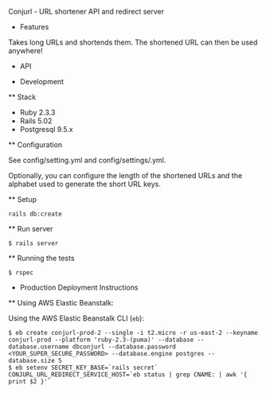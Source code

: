 Conjurl - URL shortener API and redirect server

* Features

Takes long URLs and shortends them. The shortened URL can then be used
anywhere!

* API

* Development

** Stack

- Ruby 2.3.3
- Rails 5.02
- Postgresql 9.5.x

** Configuration

See config/setting.yml and config/settings/<env>.yml.

Optionally, you can configure the length of the shortened URLs and the
alphabet used to generate the short URL keys.

** Setup

```
rails db:create
```

** Run server

```
$ rails server
```

** Running the tests

```
$ rspec
```

* Production Deployment Instructions

** Using AWS Elastic Beanstalk:

Using the AWS Elastic Beanstalk CLI (`eb`):
```
$ eb create conjurl-prod-2 --single -i t2.micro -r us-east-2 --keyname conjurl-prod --platform 'ruby-2.3-(puma)' --database --database.username dbconjurl --database.password <YOUR_SUPER_SECURE_PASSWORD> --database.engine postgres --database.size 5
$ eb setenv SECRET_KEY_BASE=`rails secret` CONJURL_URL_REDIRECT_SERVICE_HOST=`eb status | grep CNAME: | awk '{ print $2 }'`
```

